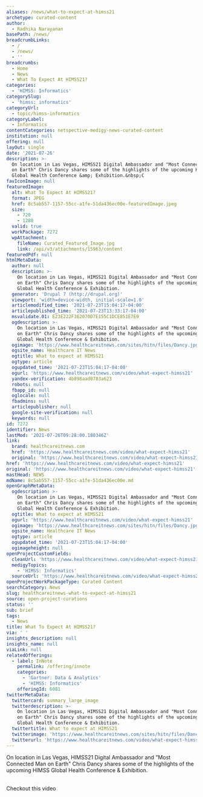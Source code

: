 ```yaml
---
aliases: /news/what-to-expect-at-himss21
archetype: curated-content
author:
  - Radhika Narayanan
basePath: /news/
breadcrumbLinks:
  - /
  - /news/
  - ''
breadcrumbs:
  - Home
  - News
  - What To Expect At HIMSS21?
categories:
  - 'HIMSS: Informatics'
categorySlug:
  - 'himss: informatics'
categoryUrl:
  - topic/himss-informatics
categoryLabel:
  - Informatics
contentCategories: netspective-medigy-news-curated-content
institution: null
offering: null
layOut: single
date: '2021-07-26'
description: >-
  On location in Las Vegas, HIMSS21 Digital Ambassador and "Most Connected Man
  on Earth" Chris Dancy shares some of the highlights of the upcoming HIMSS
  Global Health Conference &amp; Exhibition.&nbsp;C
favIconImage: null
featuredImage:
  alt: What To Expect At HIMSS21?
  format: JPEG
  href: 8c5ab557-1157-55cc-a1fe-51da436ec00e-featuredImage.jpeg
  size:
    - 720
    - 1280
  valid: true
  workPackage: 7272
  wpAttachment:
    fileName: Curated_Featured_Image.jpg
    link: /api/v3/attachments/15963/content
featuredPdf: null
htmlMetaData:
  author: null
  description: >-
    On location in Las Vegas, HIMSS21 Digital Ambassador and "Most Connected Man
    on Earth" Chris Dancy shares some of the highlights of the upcoming HIMSS
    Global Health Conference & Exhibition.
  generator: 'Drupal 7 (http://drupal.org)'
  viewport: 'width=device-width, initial-scale=1.0'
  articlemodified_time: '2021-07-23T15:04:17-04:00'
  articlepublished_time: '2021-07-23T13:33:17-04:00'
  msvalidate.01: E23E222F362070D7E155C1DCE851E7E9
  ogdescription: >-
    On location in Las Vegas, HIMSS21 Digital Ambassador and "Most Connected Man
    on Earth" Chris Dancy shares some of the highlights of the upcoming HIMSS
    Global Health Conference & Exhibition.
  ogimage: 'https://www.healthcareitnews.com/sites/hitn/files/Dancy.jpg'
  ogsite_name: Healthcare IT News
  ogtitle: What to expect at HIMSS21
  ogtype: article
  ogupdated_time: '2021-07-23T15:04:17-04:00'
  ogurl: 'https://www.healthcareitnews.com/video/what-expect-himss21'
  yandex-verification: 4b898aad0783a623
  robots: null
  fbapp_id: null
  oglocale: null
  fbadmins: null
  articlepublisher: null
  google-site-verification: null
  keywords: null
id: 7272
identifier: News
lastMod: '2021-07-26T09:28:00.180346Z'
link:
  brand: healthcareitnews.com
  href: 'https://www.healthcareitnews.com/video/what-expect-himss21'
  original: 'https://www.healthcareitnews.com/video/what-expect-himss21'
href: 'https://www.healthcareitnews.com/video/what-expect-himss21'
original: 'https://www.healthcareitnews.com/video/what-expect-himss21'
mastHead: NEWS
mdName: 8c5ab557-1157-55cc-a1fe-51da436ec00e.md
openGraphMetaData:
  ogdescription: >-
    On location in Las Vegas, HIMSS21 Digital Ambassador and "Most Connected Man
    on Earth" Chris Dancy shares some of the highlights of the upcoming HIMSS
    Global Health Conference & Exhibition.
  ogtitle: What to expect at HIMSS21
  ogurl: 'https://www.healthcareitnews.com/video/what-expect-himss21'
  ogimage: 'https://www.healthcareitnews.com/sites/hitn/files/Dancy.jpg'
  ogsite_name: Healthcare IT News
  ogtype: article
  ogupdated_time: '2021-07-23T15:04:17-04:00'
  ogimageheight: null
openProjectCustomFields:
  cleanUrl: 'https://www.healthcareitnews.com/video/what-expect-himss21'
  medigyTopics:
    - 'HIMSS: Informatics'
  sourceUrl: 'https://www.healthcareitnews.com/video/what-expect-himss21'
openProjectWorkPackageType: Curated Content
searchCategory: News
slug: healthcareitnews-what-to-expect-at-himss21
source: open-project-curations
status: ''
sub: brief
tags:
  - News
title: What To Expect At HIMSS21?
via: ' '
insights_description: null
insights_name: null
viaLink: null
relatedOfferings:
  - label: InNote
    permalink: /offering/innote
    categories:
      - 'Gartner: Data & Analytics'
      - 'HIMSS: Informatics'
    offeringId: 6081
twitterMetaData:
  twittercard: summary_large_image
  twitterdescription: >-
    On location in Las Vegas, HIMSS21 Digital Ambassador and "Most Connected Man
    on Earth" Chris Dancy shares some of the highlights of the upcoming HIMSS
    Global Health Conference & Exhibition.
  twittertitle: What to expect at HIMSS21
  twitterimage: 'https://www.healthcareitnews.com/sites/hitn/files/Dancy.jpg'
  twitterurl: 'https://www.healthcareitnews.com/video/what-expect-himss21'
---
```

<p>On location in Las Vegas, HIMSS21 Digital Ambassador and "Most Connected Man on Earth" Chris Dancy shares some of the highlights of the upcoming HIMSS Global Health Conference &amp; Exhibition.<br>&nbsp;</p><p>Checkout this video</p>